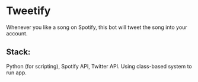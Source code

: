 # Tweetify
Whenever you like a song on Spotify, this bot will tweet the song into your account. 

## Stack:
Python (for scripting), Spotify API, Twitter API. Using class-based system to run app.
